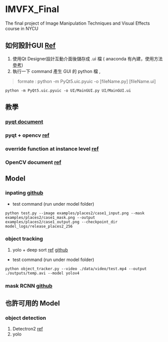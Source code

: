 # IMVFX_Final
The final project of Image Manipulation Techniques and Visual Effects course in NYCU

## 如何設計GUI [Ref](https://www.itread01.com/content/1547572153.html)
1. 使用Qt Designer設計互動介面後儲存成 .ui 檔 ( anaconda 有內建，使用方法[參考](http://elmer-storage.blogspot.com/2018/04/pyqt.html))
2. 執行一下 command 產生 GUI 的 python 檔 , 
> formate : python -m PyQt5.uic.pyuic -o [fileName.py] [fileName.ui]
```
python -m PyQt5.uic.pyuic -o UI/MainGUI.py UI/MainGUI.ui
```

## 教學
### [pyqt document](https://doc.qt.io/)
### pyqt + opencv [ref](https://shengyu7697.github.io/python-opencv-show-image-pyqt/)
### override function at instance level [ref](https://stackoverflow.com/questions/394770/override-a-method-at-instance-level)
### OpenCV document [ref](https://docs.opencv.org/4.x/index.html)

## Model
### inpating [github](https://github.com/JiahuiYu/generative_inpainting)

- test command (run under model folder)
```
python test.py --image examples/places2/case1_input.png --mask examples/places2/case1_mask.png --output examples/places2/case1_output.png --checkpoint_dir model_logs/release_places2_256
```

### object tracking 
1. yolo + deep sort [ref](https://peaceful0907.medium.com/%E5%88%9D%E6%8E%A2%E7%89%A9%E4%BB%B6%E8%BF%BD%E8%B9%A4-multiple-object-tracking-mot-4f1b42e959f9) [github](https://github.com/theAIGuysCode/yolov4-deepsort)
- test command (run under model folder)
```
python object_tracker.py --video ./data/video/test.mp4 --output ./outputs/temp.avi --model yolov4
```

### mask RCNN [github](https://github.com/matterport/Mask_RCNN)

## 也許可用的 Model
### object detection
1. Detectron2 [ref](https://yanwei-liu.medium.com/mask-r-cnn-with-detectron2-20c8f67b7f48)
2. yolo
